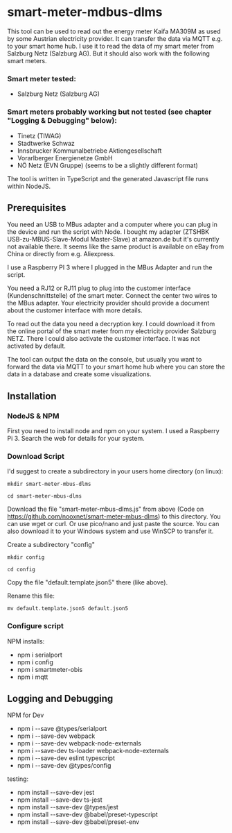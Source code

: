 # smart-meter-mdbus-dlms 

This tool can be used to read out the energy meter Kaifa MA309M as used by some Austrian electricity provider.
It can transfer the data via MQTT e.g. to your smart home hub. 
I use it to read the data of my smart meter from Salzburg Netz (Salzburg AG). But it should also work with the 
following smart meters.

### Smart meter tested:

- Salzburg Netz (Salzburg AG)

### Smart meters probably working but not tested (see chapter "Logging & Debugging" below):

- Tinetz (TIWAG)
- Stadtwerke Schwaz
- Innsbrucker Kommunalbetriebe Aktiengesellschaft
- Vorarlberger Energienetze GmbH
- NÖ Netz (EVN Gruppe) (seems to be a slightly different format)

The tool is written in TypeScript and the generated Javascript file runs within NodeJS.

## Prerequisites

You need an USB to MBus adapter and a computer where you can plug in the device and run the script with Node.
I bought my adapter (ZTSHBK USB-zu-MBUS-Slave-Modul Master-Slave) at amazon.de but it's currently not 
available there. It seems like the same product is available on eBay from China or directly from e.g. Aliexpress.

I use a Raspberry PI 3 where I plugged in the MBus Adapter and run the script.

You need a RJ12 or RJ11 plug to plug into the customer interface (Kundenschnittstelle) of the smart meter. 
Connect the center two wires to the MBus adapter. Your electricity provider should provide a document about the 
customer interface with more details.

To read out the data you need a decryption key. I could download it from the online portal of the smart meter
from my electricity provider Salzburg NETZ. There I could also activate the customer interface. It was
not activated by default.

The tool can output the data on the console, but usually you want to forward the data via MQTT to your smart home hub
where you can store the data in a database and create some visualizations. 

## Installation

### NodeJS & NPM

First you need to install node and npm on your system. I used a Raspberry Pi 3. Search the web for details 
for your system.

### Download Script

I'd suggest to create a subdirectory in your users home directory (on linux):

`mkdir smart-meter-mbus-dlms`

`cd smart-meter-mbus-dlms`

Download the file "smart-meter-mbus-dlms.js" from above (Code on https://github.com/nooxnet/smart-meter-mbus-dlms)
to this directory. You can use wget or curl. Or use pico/nano and just paste the source.
You can also download it to your Windows system and use WinSCP to transfer it.

Create a subdirectory "config"

`mkdir config`

`cd config`

Copy the file "default.template.json5" there (like above).

Rename this file:

`mv default.template.json5 default.json5`

### Configure script



NPM installs:
* npm i serialport 
* npm i config
* npm i smartmeter-obis
* npm i mqtt


## Logging and Debugging

NPM for Dev
* npm i --save @types/serialport
* npm i --save-dev webpack
* npm i --save-dev webpack-node-externals
* npm i --save-dev ts-loader webpack-node-externals
* npm i --save-dev eslint typescript
* npm i --save-dev @types/config

testing:
* npm install --save-dev jest
* npm install --save-dev ts-jest
* npm install --save-dev @types/jest
* npm install --save-dev @babel/preset-typescript
* npm install --save-dev @babel/preset-env 
